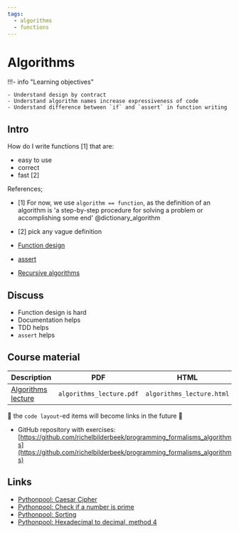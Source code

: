 ```yaml
---
tags:
  - algorithms
  - functions
---
```


# Algorithms

!!!- info "Learning objectives"

    - Understand design by contract
    - Understand algorithm names increase expressiveness of code
    - Understand difference between `if` and `assert` in function writing

## Intro

How do I write functions [1] that are:

- easy to use
- correct
- fast [2]

References;

- [1] For now, we use `algorithm == function`,
  as the definition of an algorithm is
  'a step-by-step procedure for solving a problem or
  accomplishing some end' @dictionary_algorithm
- [2] pick any vague definition

- [Function design](function_design.md)
- [assert](assert.md)
- [Recursive algorithms](recursive_algorithms.md)

## Discuss

- Function design is hard
- Documentation helps
- TDD helps
- `assert` helps

## Course material

<!-- markdownlint-disable MD013 -->
<!-- Tables cannot be split up over lines, hence will break 80 characters per line -->

Description                                           |PDF                       |HTML                       |QMD
------------------------------------------------------|--------------------------|---------------------------|------------------------------------
[Algorithms lecture](algorithms_lecture/README.md)    |`algorithms_lecture.pdf`  |`algorithms_lecture.html`  |[here](algorithms_lecture/algorithms_lecture.qmd)

<!-- markdownlint-enable MD013 -->

:construction: the `code layout`-ed items will become links in the future :construction:

- GitHub repository with exercises:
  [https://github.com/richelbilderbeek/programming_formalisms_algorithms](https://github.com/richelbilderbeek/programming_formalisms_algorithms)

## Links

- [Pythonpool: Caesar Cipher](https://www.pythonpool.com/caesar-cipher-python/)
- [Pythonpool: Check if a number is prime](https://www.pythonpool.com/check-if-number-is-prime-in-python/)
- [Pythonpool: Sorting](https://www.pythonpool.com/sorting-techniques-using-python/)
- [Pythonpool: Hexadecimal to decimal, method 4](https://www.pythonpool.com/python-hexadecimal-to-decimal/)
